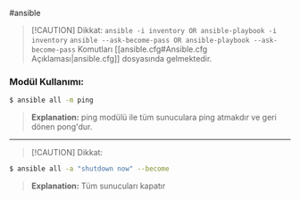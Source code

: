 #ansible


> [!CAUTION] Dikkat:
> `ansible -i inventory OR ansible-playbook -i inventory`
> `ansible --ask-become-pass OR ansible-playbook --ask-become-pass`
> Komutları [[ansible.cfg#Ansible.cfg Açıklaması|ansible.cfg]] dosyasında gelmektedir.

### Modül Kullanımı:
```bash
$ ansible all -m ping
```
> **Explanation:**
>  ping modülü ile tüm sunuculara ping atmakdır ve geri dönen pong'dur.

---
> [!CAUTION] Dikkat:
> 

```bash
$ ansible all -a "shutdown now" --become
```
> **Explanation:**
> Tüm sunucuları kapatır